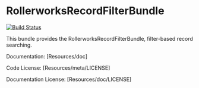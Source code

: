 ﻿RollerworksRecordFilterBundle
=============================

[![Build Status](https://secure.travis-ci.org/rollerscapes/RollerworksRecordFilterBundle.png?branch=2.0)](http://travis-ci.org/rollerscapes/RollerworksRecordFilterBundle)

This bundle provides the RollerworksRecordFilterBundle, filter-based record searching.

Documentation: 
[Resources/doc]

Code License:
[Resources/meta/LICENSE]

Documentation License:
[Resources/doc/LICENSE]
